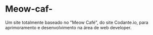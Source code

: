 # Meow-caf-
Um site totalmente baseado no "Meow Café", do site Codante.io, para aprimoramento e desenvolvimento na área de web developer.
